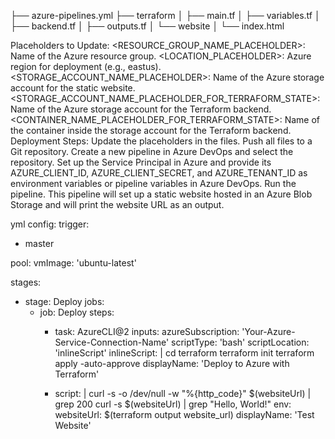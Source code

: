 ├── azure-pipelines.yml
├── terraform
│   ├── main.tf
│   ├── variables.tf
│   ├── backend.tf
│   ├── outputs.tf
│   └── website
│       └── index.html


Placeholders to Update:
<RESOURCE_GROUP_NAME_PLACEHOLDER>: Name of the Azure resource group.
<LOCATION_PLACEHOLDER>: Azure region for deployment (e.g., eastus).
<STORAGE_ACCOUNT_NAME_PLACEHOLDER>: Name of the Azure storage account for the static website.
<STORAGE_ACCOUNT_NAME_PLACEHOLDER_FOR_TERRAFORM_STATE>: Name of the Azure storage account for the Terraform backend.
<CONTAINER_NAME_PLACEHOLDER_FOR_TERRAFORM_STATE>: Name of the container inside the storage account for the Terraform backend.
Deployment Steps:
Update the placeholders in the files.
Push all files to a Git repository.
Create a new pipeline in Azure DevOps and select the repository.
Set up the Service Principal in Azure and provide its AZURE_CLIENT_ID, AZURE_CLIENT_SECRET, and AZURE_TENANT_ID as environment variables or pipeline variables in Azure DevOps.
Run the pipeline.
This pipeline will set up a static website hosted in an Azure Blob Storage and will print the website URL as an output.

yml config:
trigger:
- master

pool:
  vmImage: 'ubuntu-latest'

stages:
- stage: Deploy
  jobs:
  - job: Deploy
    steps:
    - task: AzureCLI@2
      inputs:
        azureSubscription: 'Your-Azure-Service-Connection-Name'
        scriptType: 'bash'
        scriptLocation: 'inlineScript'
        inlineScript: |
          cd terraform
          terraform init
          terraform apply -auto-approve
      displayName: 'Deploy to Azure with Terraform'

    - script: |
        curl -s -o /dev/null -w "%{http_code}" $(websiteUrl) | grep 200
        curl -s $(websiteUrl) | grep "Hello, World!"
      env:
        websiteUrl: $(terraform output website_url)
      displayName: 'Test Website'
